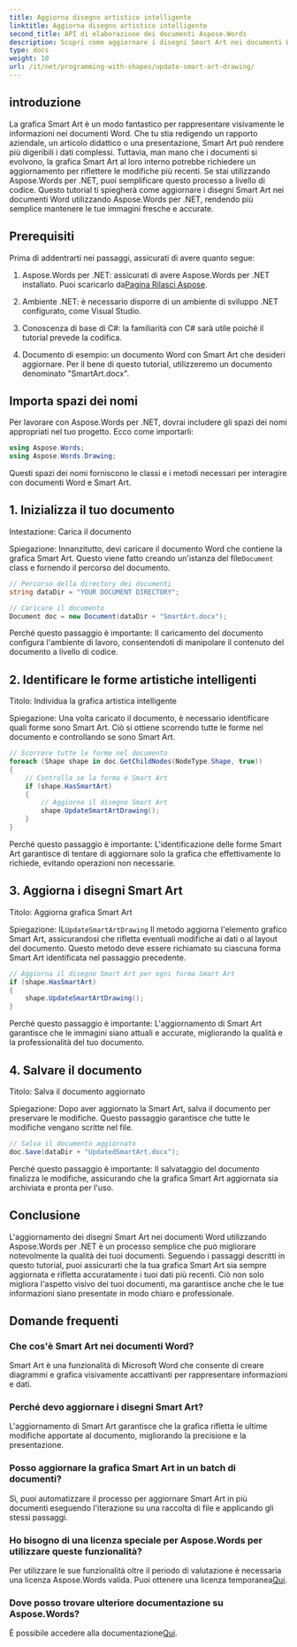 ```yaml
---
title: Aggiorna disegno artistico intelligente
linktitle: Aggiorna disegno artistico intelligente
second_title: API di elaborazione dei documenti Aspose.Words
description: Scopri come aggiornare i disegni Smart Art nei documenti Word utilizzando Aspose.Words per .NET con questa guida passo passo. Assicurati che le tue immagini siano sempre accurate.
type: docs
weight: 10
url: /it/net/programming-with-shapes/update-smart-art-drawing/
---
```

## introduzione

La grafica Smart Art è un modo fantastico per rappresentare visivamente le informazioni nei documenti Word. Che tu stia redigendo un rapporto aziendale, un articolo didattico o una presentazione, Smart Art può rendere più digeribili i dati complessi. Tuttavia, man mano che i documenti si evolvono, la grafica Smart Art al loro interno potrebbe richiedere un aggiornamento per riflettere le modifiche più recenti. Se stai utilizzando Aspose.Words per .NET, puoi semplificare questo processo a livello di codice. Questo tutorial ti spiegherà come aggiornare i disegni Smart Art nei documenti Word utilizzando Aspose.Words per .NET, rendendo più semplice mantenere le tue immagini fresche e accurate.

## Prerequisiti

Prima di addentrarti nei passaggi, assicurati di avere quanto segue:

1.  Aspose.Words per .NET: assicurati di avere Aspose.Words per .NET installato. Puoi scaricarlo da[Pagina Rilasci Aspose](https://releases.aspose.com/words/net/).

2. Ambiente .NET: è necessario disporre di un ambiente di sviluppo .NET configurato, come Visual Studio.

3. Conoscenza di base di C#: la familiarità con C# sarà utile poiché il tutorial prevede la codifica.

4. Documento di esempio: un documento Word con Smart Art che desideri aggiornare. Per il bene di questo tutorial, utilizzeremo un documento denominato "SmartArt.docx".

## Importa spazi dei nomi

Per lavorare con Aspose.Words per .NET, dovrai includere gli spazi dei nomi appropriati nel tuo progetto. Ecco come importarli:

```csharp
using Aspose.Words;
using Aspose.Words.Drawing;
```

Questi spazi dei nomi forniscono le classi e i metodi necessari per interagire con documenti Word e Smart Art.

## 1. Inizializza il tuo documento

Intestazione: Carica il documento

Spiegazione:
 Innanzitutto, devi caricare il documento Word che contiene la grafica Smart Art. Questo viene fatto creando un'istanza del file`Document` class e fornendo il percorso del documento.

```csharp
// Percorso della directory dei documenti
string dataDir = "YOUR DOCUMENT DIRECTORY";

// Caricare il documento
Document doc = new Document(dataDir + "SmartArt.docx");
```

Perché questo passaggio è importante:
Il caricamento del documento configura l'ambiente di lavoro, consentendoti di manipolare il contenuto del documento a livello di codice.

## 2. Identificare le forme artistiche intelligenti

Titolo: Individua la grafica artistica intelligente

Spiegazione:
Una volta caricato il documento, è necessario identificare quali forme sono Smart Art. Ciò si ottiene scorrendo tutte le forme nel documento e controllando se sono Smart Art.

```csharp
// Scorrere tutte le forme nel documento
foreach (Shape shape in doc.GetChildNodes(NodeType.Shape, true))
{
    // Controlla se la forma è Smart Art
    if (shape.HasSmartArt)
    {
        // Aggiorna il disegno Smart Art
        shape.UpdateSmartArtDrawing();
    }
}
```

Perché questo passaggio è importante:
L'identificazione delle forme Smart Art garantisce di tentare di aggiornare solo la grafica che effettivamente lo richiede, evitando operazioni non necessarie.

## 3. Aggiorna i disegni Smart Art

Titolo: Aggiorna grafica Smart Art

Spiegazione:
 IL`UpdateSmartArtDrawing` Il metodo aggiorna l'elemento grafico Smart Art, assicurandosi che rifletta eventuali modifiche ai dati o al layout del documento. Questo metodo deve essere richiamato su ciascuna forma Smart Art identificata nel passaggio precedente.

```csharp
// Aggiorna il disegno Smart Art per ogni forma Smart Art
if (shape.HasSmartArt)
{
    shape.UpdateSmartArtDrawing();
}
```

Perché questo passaggio è importante:
L'aggiornamento di Smart Art garantisce che le immagini siano attuali e accurate, migliorando la qualità e la professionalità del tuo documento.

## 4. Salvare il documento

Titolo: Salva il documento aggiornato

Spiegazione:
Dopo aver aggiornato la Smart Art, salva il documento per preservare le modifiche. Questo passaggio garantisce che tutte le modifiche vengano scritte nel file.

```csharp
// Salva il documento aggiornato
doc.Save(dataDir + "UpdatedSmartArt.docx");
```

Perché questo passaggio è importante:
Il salvataggio del documento finalizza le modifiche, assicurando che la grafica Smart Art aggiornata sia archiviata e pronta per l'uso.

## Conclusione

L'aggiornamento dei disegni Smart Art nei documenti Word utilizzando Aspose.Words per .NET è un processo semplice che può migliorare notevolmente la qualità dei tuoi documenti. Seguendo i passaggi descritti in questo tutorial, puoi assicurarti che la tua grafica Smart Art sia sempre aggiornata e rifletta accuratamente i tuoi dati più recenti. Ciò non solo migliora l'aspetto visivo dei tuoi documenti, ma garantisce anche che le tue informazioni siano presentate in modo chiaro e professionale.

## Domande frequenti

### Che cos'è Smart Art nei documenti Word?
Smart Art è una funzionalità di Microsoft Word che consente di creare diagrammi e grafica visivamente accattivanti per rappresentare informazioni e dati.

### Perché devo aggiornare i disegni Smart Art?
L'aggiornamento di Smart Art garantisce che la grafica rifletta le ultime modifiche apportate al documento, migliorando la precisione e la presentazione.

### Posso aggiornare la grafica Smart Art in un batch di documenti?
Sì, puoi automatizzare il processo per aggiornare Smart Art in più documenti eseguendo l'iterazione su una raccolta di file e applicando gli stessi passaggi.

### Ho bisogno di una licenza speciale per Aspose.Words per utilizzare queste funzionalità?
 Per utilizzare le sue funzionalità oltre il periodo di valutazione è necessaria una licenza Aspose.Words valida. Puoi ottenere una licenza temporanea[Qui](https://purchase.aspose.com/temporary-license/).

### Dove posso trovare ulteriore documentazione su Aspose.Words?
 È possibile accedere alla documentazione[Qui](https://reference.aspose.com/words/net/).